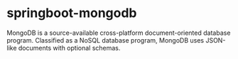 # springboot-mongodb
MongoDB is a source-available cross-platform document-oriented database program. Classified as a NoSQL database program, MongoDB uses JSON-like documents with optional schemas.

